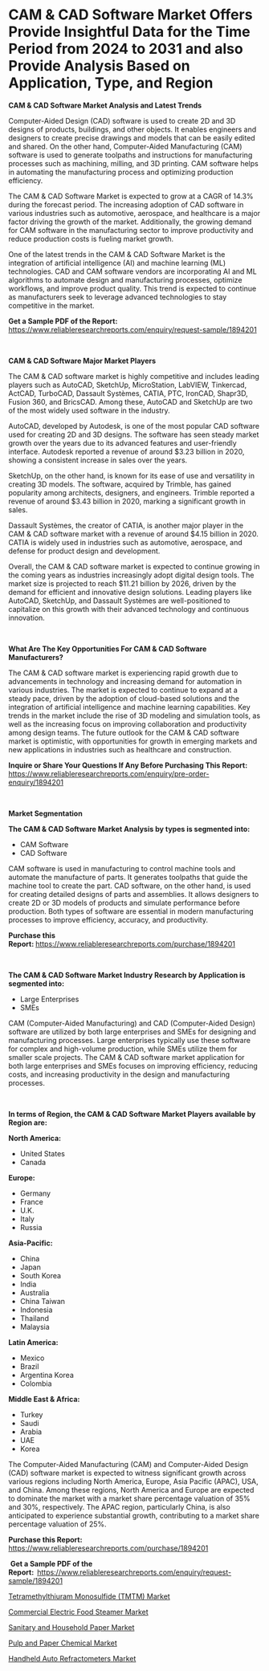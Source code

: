 <p><h1>CAM & CAD Software Market Offers Provide Insightful Data for the Time Period from 2024 to 2031 and also Provide Analysis Based on Application, Type, and Region</h1></p><p><strong>CAM & CAD Software Market Analysis and Latest Trends</strong></p>
<p><p>Computer-Aided Design (CAD) software is used to create 2D and 3D designs of products, buildings, and other objects. It enables engineers and designers to create precise drawings and models that can be easily edited and shared. On the other hand, Computer-Aided Manufacturing (CAM) software is used to generate toolpaths and instructions for manufacturing processes such as machining, milling, and 3D printing. CAM software helps in automating the manufacturing process and optimizing production efficiency.</p><p>The CAM & CAD Software Market is expected to grow at a CAGR of 14.3% during the forecast period. The increasing adoption of CAD software in various industries such as automotive, aerospace, and healthcare is a major factor driving the growth of the market. Additionally, the growing demand for CAM software in the manufacturing sector to improve productivity and reduce production costs is fueling market growth.</p><p>One of the latest trends in the CAM & CAD Software Market is the integration of artificial intelligence (AI) and machine learning (ML) technologies. CAD and CAM software vendors are incorporating AI and ML algorithms to automate design and manufacturing processes, optimize workflows, and improve product quality. This trend is expected to continue as manufacturers seek to leverage advanced technologies to stay competitive in the market.</p></p>
<p><strong>Get a Sample PDF of the Report:&nbsp;</strong> <a href="https://www.reliableresearchreports.com/enquiry/request-sample/1894201">https://www.reliableresearchreports.com/enquiry/request-sample/1894201</a></p>
<p>&nbsp;</p>
<p><strong>CAM & CAD Software Major Market Players</strong></p>
<p><p>The CAM & CAD software market is highly competitive and includes leading players such as AutoCAD, SketchUp, MicroStation, LabVIEW, Tinkercad, ActCAD, TurboCAD, Dassault Systèmes, CATIA, PTC, IronCAD, Shapr3D, Fusion 360, and BricsCAD. Among these, AutoCAD and SketchUp are two of the most widely used software in the industry.</p><p>AutoCAD, developed by Autodesk, is one of the most popular CAD software used for creating 2D and 3D designs. The software has seen steady market growth over the years due to its advanced features and user-friendly interface. Autodesk reported a revenue of around $3.23 billion in 2020, showing a consistent increase in sales over the years.</p><p>SketchUp, on the other hand, is known for its ease of use and versatility in creating 3D models. The software, acquired by Trimble, has gained popularity among architects, designers, and engineers. Trimble reported a revenue of around $3.43 billion in 2020, marking a significant growth in sales.</p><p>Dassault Systèmes, the creator of CATIA, is another major player in the CAM & CAD software market with a revenue of around $4.15 billion in 2020. CATIA is widely used in industries such as automotive, aerospace, and defense for product design and development.</p><p>Overall, the CAM & CAD software market is expected to continue growing in the coming years as industries increasingly adopt digital design tools. The market size is projected to reach $11.21 billion by 2026, driven by the demand for efficient and innovative design solutions. Leading players like AutoCAD, SketchUp, and Dassault Systèmes are well-positioned to capitalize on this growth with their advanced technology and continuous innovation.</p></p>
<p>&nbsp;</p>
<p><strong>What Are The Key Opportunities For CAM & CAD Software Manufacturers?</strong></p>
<p><p>The CAM & CAD software market is experiencing rapid growth due to advancements in technology and increasing demand for automation in various industries. The market is expected to continue to expand at a steady pace, driven by the adoption of cloud-based solutions and the integration of artificial intelligence and machine learning capabilities. Key trends in the market include the rise of 3D modeling and simulation tools, as well as the increasing focus on improving collaboration and productivity among design teams. The future outlook for the CAM & CAD software market is optimistic, with opportunities for growth in emerging markets and new applications in industries such as healthcare and construction.</p></p>
<p><strong>Inquire or Share Your Questions If Any Before Purchasing This Report:</strong> <a href="https://www.reliableresearchreports.com/enquiry/pre-order-enquiry/1894201">https://www.reliableresearchreports.com/enquiry/pre-order-enquiry/1894201</a></p>
<p>&nbsp;</p>
<p><strong>Market Segmentation</strong></p>
<p><strong>The CAM & CAD Software Market Analysis by types is segmented into:</strong></p>
<p><ul><li>CAM Software</li><li>CAD Software</li></ul></p>
<p><p>CAM software is used in manufacturing to control machine tools and automate the manufacture of parts. It generates toolpaths that guide the machine tool to create the part. CAD software, on the other hand, is used for creating detailed designs of parts and assemblies. It allows designers to create 2D or 3D models of products and simulate performance before production. Both types of software are essential in modern manufacturing processes to improve efficiency, accuracy, and productivity.</p></p>
<p><strong>Purchase this Report:&nbsp;</strong><a href="https://www.reliableresearchreports.com/purchase/1894201">https://www.reliableresearchreports.com/purchase/1894201</a></p>
<p>&nbsp;</p>
<p><strong>The CAM & CAD Software Market Industry Research by Application is segmented into:</strong></p>
<p><ul><li>Large Enterprises</li><li>SMEs</li></ul></p>
<p><p>CAM (Computer-Aided Manufacturing) and CAD (Computer-Aided Design) software are utilized by both large enterprises and SMEs for designing and manufacturing processes. Large enterprises typically use these software for complex and high-volume production, while SMEs utilize them for smaller scale projects. The CAM & CAD software market application for both large enterprises and SMEs focuses on improving efficiency, reducing costs, and increasing productivity in the design and manufacturing processes.</p></p>
<p>&nbsp;</p>
<p><strong>In terms of Region, the CAM & CAD Software Market Players available by Region are:</strong></p>
<p>
    <p> <strong> North America: </strong>
        <ul>
            <li>United States</li>
            <li>Canada</li>
        </ul>
        </p> 
    <p> <strong> Europe: </strong>
        <ul>
            <li>Germany</li>
            <li>France</li>
            <li>U.K.</li>
            <li>Italy</li>
            <li>Russia</li>
        </ul>
        </p> 
    <p> <strong> Asia-Pacific: </strong>
        <ul>
            <li>China</li>
            <li>Japan</li>
            <li>South Korea</li>
            <li>India</li>
            <li>Australia</li>
            <li>China Taiwan</li>
            <li>Indonesia</li>
            <li>Thailand</li>
            <li>Malaysia</li>
        </ul>
        </p> 
    <p> <strong> Latin America: </strong>
        <ul>
            <li>Mexico</li>
            <li>Brazil</li>
            <li>Argentina Korea</li>
            <li>Colombia</li>
        </ul>
        </p> 
    <p> <strong> Middle East & Africa: </strong>
        <ul>
            <li>Turkey</li>
            <li>Saudi</li>
            <li>Arabia</li>
            <li>UAE</li>
            <li>Korea</li>
        </ul>
    </p>
    </p>
<p><p>The Computer-Aided Manufacturing (CAM) and Computer-Aided Design (CAD) software market is expected to witness significant growth across various regions including North America, Europe, Asia Pacific (APAC), USA, and China. Among these regions, North America and Europe are expected to dominate the market with a market share percentage valuation of 35% and 30%, respectively. The APAC region, particularly China, is also anticipated to experience substantial growth, contributing to a market share percentage valuation of 25%.</p></p>
<p><strong>Purchase this Report: </strong><a href="https://www.reliableresearchreports.com/purchase/1894201">https://www.reliableresearchreports.com/purchase/1894201</a></p>
<p>&nbsp;<strong>Get a Sample PDF of the Report:&nbsp;&nbsp;</strong><a href="https://www.reliableresearchreports.com/enquiry/request-sample/1894201">https://www.reliableresearchreports.com/enquiry/request-sample/1894201</a></p>
<p><strong></strong></p>
<p><p><a href="https://github.com/gdfhhhj/Market-Research-Report-List-3/blob/main/tetramethylthiuram-monosulfide-tmtm-market.md">Tetramethylthiuram Monosulfide (TMTM) Market</a></p><p><a href="https://view.publitas.com/reportprime-1/commercial-electric-food-steamer-market-provides-a-comprehensive-analysis-including-a-macro-overview-of-the-market-as-well-as-micro-details-such-as-market-size-and-competitive-landscape/">Commercial Electric Food Steamer Market</a></p><p><a href="https://zircon-bluebell-299.notion.site/Sanitary-and-Household-Paper-Market-Research-Report-Reveals-The-Latest-Trends-And-Opportunities-of-t-f68347d2474745bc82485d953ed8037e">Sanitary and Household Paper Market</a></p><p><a href="https://iodized-pantydraco-05c.notion.site/Pulp-and-Paper-Chemical-Market-Size-Evaluating-its-Market-Trends-Growth-and-Projections-2024-20-d0dd576fa0dc4692a6f50ec651e58f17">Pulp and Paper Chemical Market</a></p><p><a href="https://github.com/julyju69/Market-Research-Report-List-2/blob/main/handheld-auto-refractometers-market.md">Handheld Auto Refractometers Market</a></p></p>